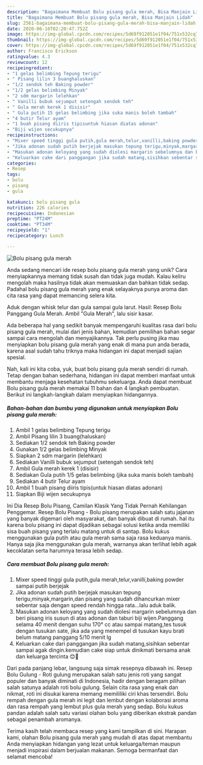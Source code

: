 ```yaml
---
description: "Bagaimana Membuat Bolu pisang gula merah, Bisa Manjain Lidah"
title: "Bagaimana Membuat Bolu pisang gula merah, Bisa Manjain Lidah"
slug: 2561-bagaimana-membuat-bolu-pisang-gula-merah-bisa-manjain-lidah
date: 2020-06-16T02:20:47.752Z
image: https://img-global.cpcdn.com/recipes/5d69f912051e1f04/751x532cq70/bolu-pisang-gula-merah-foto-resep-utama.jpg
thumbnail: https://img-global.cpcdn.com/recipes/5d69f912051e1f04/751x532cq70/bolu-pisang-gula-merah-foto-resep-utama.jpg
cover: https://img-global.cpcdn.com/recipes/5d69f912051e1f04/751x532cq70/bolu-pisang-gula-merah-foto-resep-utama.jpg
author: Francisco Erickson
ratingvalue: 4.3
reviewcount: 12
recipeingredient:
- "1 gelas belimbing Tepung terigu"
- " Pisang lilin 3 buanghaluskan"
- "1/2 sendok teh Baking powder"
- "1/2 gelas belimbing Minyak"
- "2 sdm margarin lelehkan"
- " Vanilli bubuk sejumput setengah sendok teh"
- " Gula merah kerek 1 disisir"
- " Gula putih 15 gelas belimbing jika suka manis boleh tambah"
- "4 butir Telur ayam"
- "1 buah pisang diiris tipisuntuk hiasan diatas adonan"
- "Biji wijen secukupnya"
recipeinstructions:
- "Mixer speed tinggi gula putih,gula merah,telur,vanilli,baking powder sampai putih berjejak"
- "Jika adonan sudah putih berjejak masukan tepung terigu,minyak,margarin,dan pisang yang sudah dihancurkan mixer sebentar saja dengan speed rendah hingga rata...lalu aduk balik."
- "Masukan adonan keloyang yang sudah diolesi margarin sebelumnya dan beri pisang iris susun di atas adonan dan taburi biji wijen.Panggang selama 40 menit dengan suhu 170° cc atau sampai matang,tes tusuk dengan tusukan sate, jika ada yang menempel di tusukan kayu brati belum matang panggang 5/10 menit lg"
- "Keluarkan cake dari panggangan jika sudah matang,sisihkan sebentar sampai agak dingin.kemudian cake siap untuk dinikmati bersama anak dan keluarga tercinta 😊🥰"
categories:
- Resep
tags:
- bolu
- pisang
- gula

katakunci: bolu pisang gula 
nutrition: 226 calories
recipecuisine: Indonesian
preptime: "PT24M"
cooktime: "PT34M"
recipeyield: "1"
recipecategory: Lunch

---
```



![Bolu pisang gula merah](https://img-global.cpcdn.com/recipes/5d69f912051e1f04/751x532cq70/bolu-pisang-gula-merah-foto-resep-utama.jpg)

Anda sedang mencari ide resep bolu pisang gula merah yang unik? Cara menyiapkannya memang tidak susah dan tidak juga mudah. Kalau keliru mengolah maka hasilnya tidak akan memuaskan dan bahkan tidak sedap. Padahal bolu pisang gula merah yang enak selayaknya punya aroma dan cita rasa yang dapat memancing selera kita.

Aduk dengan whisk telur dan gula sampai gula larut. Hasil: Resep Bolu Panggang Gula Merah. Ambil &#34;Gula Merah&#34;, lalu sisir kasar.

Ada beberapa hal yang sedikit banyak mempengaruhi kualitas rasa dari bolu pisang gula merah, mulai dari jenis bahan, kemudian pemilihan bahan segar sampai cara mengolah dan menyajikannya. Tak perlu pusing jika mau menyiapkan bolu pisang gula merah yang enak di mana pun anda berada, karena asal sudah tahu triknya maka hidangan ini dapat menjadi sajian spesial.


Nah, kali ini kita coba, yuk, buat bolu pisang gula merah sendiri di rumah. Tetap dengan bahan sederhana, hidangan ini dapat memberi manfaat untuk membantu menjaga kesehatan tubuhmu sekeluarga. Anda dapat membuat Bolu pisang gula merah memakai 11 bahan dan 4 langkah pembuatan. Berikut ini langkah-langkah dalam menyiapkan hidangannya.

<!--inarticleads1-->

##### Bahan-bahan dan bumbu yang digunakan untuk menyiapkan Bolu pisang gula merah:

1. Ambil 1 gelas belimbing Tepung terigu
1. Ambil  Pisang lilin 3 buang(haluskan)
1. Sediakan 1/2 sendok teh Baking powder
1. Gunakan 1/2 gelas belimbing Minyak
1. Siapkan 2 sdm margarin (lelehkan)
1. Sediakan  Vanilli bubuk sejumput (setengah sendok teh)
1. Ambil  Gula merah kerek 1 (disisir)
1. Sediakan  Gula putih 1/5 gelas belimbing (jika suka manis boleh tambah)
1. Sediakan 4 butir Telur ayam
1. Ambil 1 buah pisang diiris tipis(untuk hiasan diatas adonan)
1. Siapkan Biji wijen secukupnya


Ini Dia Resep Bolu Pisang, Camilan Klasik Yang Tidak Pernah Kehilangan Penggemar. Resep Bolu Pisang - Bolu pisang merupakan salah satu jajanan yang banyak digemari oleh masyarakat, dan banyak dibuat di rumah. hal itu karena bolu pisang ini dapat dijadikan sebagai solusi ketika anda memiliki sisa buah pisang yang terlalu matang untuk di santap. Bolu kukus menggunakan gula putih atau gula merah sama saja rasa keduanya manis. Hanya saja jika menggunakan gula merah, warnanya akan terlihat lebih agak kecoklatan serta harumnya terasa lebih sedap. 

<!--inarticleads2-->

##### Cara membuat Bolu pisang gula merah:

1. Mixer speed tinggi gula putih,gula merah,telur,vanilli,baking powder sampai putih berjejak
1. Jika adonan sudah putih berjejak masukan tepung terigu,minyak,margarin,dan pisang yang sudah dihancurkan mixer sebentar saja dengan speed rendah hingga rata...lalu aduk balik.
1. Masukan adonan keloyang yang sudah diolesi margarin sebelumnya dan beri pisang iris susun di atas adonan dan taburi biji wijen.Panggang selama 40 menit dengan suhu 170° cc atau sampai matang,tes tusuk dengan tusukan sate, jika ada yang menempel di tusukan kayu brati belum matang panggang 5/10 menit lg
1. Keluarkan cake dari panggangan jika sudah matang,sisihkan sebentar sampai agak dingin.kemudian cake siap untuk dinikmati bersama anak dan keluarga tercinta 😊🥰


Dari pada panjang lebar, langsung saja simak resepnya dibawah ini. Resep Bolu Gulung - Roti gulung merupakan salah satu jenis roti yang sangat populer dan banyak diminati di Indonesia, hadir dengan beragam pilihan salah satunya adalah roti bolu gulung. Selain cita rasa yang enak dan nikmat, roti ini disukai karena memang memililiki ciri khas tersendiri. Bolu rempah dengan gula merah ini legit dan lembut dengan kolaborasi aroma dan rasa rempah yang lembut plus gula merah yang sedap. Bolu kukus pandan adalah salah satu variasi olahan bolu yang diberikan ekstrak pandan sebagai penambah aromanya. 

Terima kasih telah membaca resep yang kami tampilkan di sini. Harapan kami, olahan Bolu pisang gula merah yang mudah di atas dapat membantu Anda menyiapkan hidangan yang lezat untuk keluarga/teman maupun menjadi inspirasi dalam berjualan makanan. Semoga bermanfaat dan selamat mencoba!
